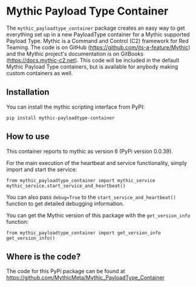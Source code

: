 # Mythic Payload Type Container

The `mythic_payloadtype_container` package creates an easy way to get everything set up in a new PayloadType container for a Mythic supported Payload Type. Mythic is a Command and Control (C2) framework for Red Teaming. The code is on GitHub (https://github.com/its-a-feature/Mythic) and the Mythic project's documentation is on GitBooks (https://docs.mythic-c2.net). This code will be included in the default Mythic Payload Type containers, but is available for anybody making custom containers as well.

## Installation

You can install the mythic scripting interface from PyPI:

```
pip install mythic-payloadtype-container
```

## How to use

This container reports to mythic as version 6 (PyPi version 0.0.39).

For the main execution of the heartbeat and service functionality, simply import and start the service:
```
from mythic_payloadtype_container import mythic_service
mythic_service.start_service_and_heartbeat()
```
You can also pass `debug=True` to the `start_service_and_heartbeat()` function to get detailed debugging information.

You can get the Mythic version of this package with the `get_version_info` function:
```
from mythic_payloadtype_container import get_version_info
get_version_info()
```

## Where is the code?

The code for this PyPi package can be found at https://github.com/MythicMeta/Mythic_PayloadType_Container 
